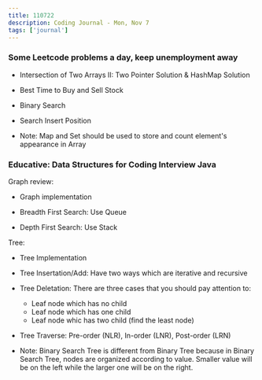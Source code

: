 ```yaml
---
title: 110722
description: Coding Journal - Mon, Nov 7
tags: ['journal']
---
```


### Some Leetcode problems a day, keep unemployment away

- Intersection of Two Arrays II: Two Pointer Solution & HashMap Solution

- Best Time to Buy and Sell Stock

- Binary Search

- Search Insert Position

* Note: Map and Set should be used to store and count element's appearance in Array

### Educative: Data Structures for Coding Interview Java
Graph review:

- Graph implementation

- Breadth First Search: Use Queue

- Depth First Search: Use Stack

Tree:

- Tree Implementation

- Tree Insertation/Add: Have two ways which are iterative and recursive

- Tree Deletation: There are three cases that you should pay attention to:

    - Leaf node which has no child
    - Leaf node which has one child
    - Leaf node whic has two child (find the least node)
- Tree Traverse: Pre-order (NLR), In-order (LNR), Post-order (LRN)
- Note: Binary Search Tree is different from Binary Tree because in Binary Search Tree, nodes are organized according to value. Smaller value will be on the left while the larger one will be on the right.